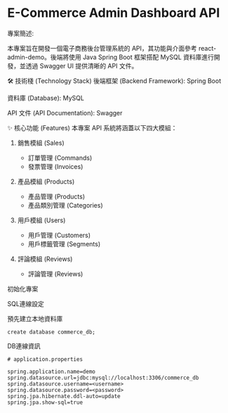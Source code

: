 
# E-Commerce Admin Dashboard API

專案簡述:

本專案旨在開發一個電子商務後台管理系統的 API，其功能與介面參考 react-admin-demo。後端將使用 Java Spring Boot 框架搭配 MySQL 資料庫進行開發，並透過 Swagger UI 提供清晰的 API 文件。

🛠️ 技術棧 (Technology Stack)
後端框架 (Backend Framework): Spring Boot

資料庫 (Database): MySQL

API 文件 (API Documentation): Swagger

✨ 核心功能 (Features)
本專案 API 系統將涵蓋以下四大模組：

1. 銷售模組 (Sales)
   - 訂單管理 (Commands)
    - 發票管理 (Invoices)

2. 產品模組 (Products)
    - 產品管理 (Products)
    - 產品類別管理 (Categories)

3. 用戶模組 (Users)
   - 用戶管理 (Customers)
   - 用戶標籤管理 (Segments)

4. 評論模組 (Reviews)
    - 評論管理 (Reviews)

 初始化專案

 SQL連線設定

 預先建立本地資料庫

```
create database commerce_db;
```

DB連線資訊
```
# application.properties

spring.application.name=demo
spring.datasource.url=jdbc:mysql://localhost:3306/commerce_db
spring.datasource.username=<username>
spring.datasource.password=<password>
spring.jpa.hibernate.ddl-auto=update
spring.jpa.show-sql=true
```
